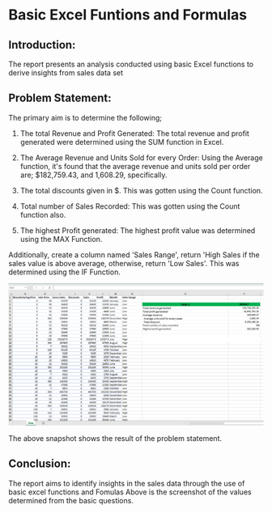 # Basic Excel Funtions and Formulas

## Introduction:

The report presents an analysis conducted using basic Excel functions to derive insights from sales data set

## Problem Statement:

The primary aim is to determine the following;

1. The total Revenue and Profit Generated: The total revenue and profit generated were determined using the SUM function in Excel.

2. The Average Revenue and Units Sold for every Order: Using the Average function, it's found that the average revenue and units sold per order are; $182,759.43, and 1,608.29, specifically.

3. The total discounts given in $. This was gotten using the Count function.

4. Total number of Sales Recorded: This was gotten using the Count function also.

5. The highest Profit generated: The highest profit value was determined using the MAX Function. 

Additionally, create a column named 'Sales Range', return 'High Sales if the sales value is above average, otherwise, return 'Low Sales'. This was determined using the IF Function.



![](Revenue.png)


The above snapshot shows the result of the problem statement.

## Conclusion:

The report aims to identify insights in the sales data through the use of basic excel functions and Fomulas Above is the screenshot of the values determined from the basic questions.

